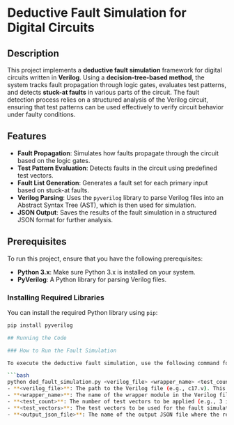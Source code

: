 # Deductive Fault Simulation for Digital Circuits

## Description
This project implements a **deductive fault simulation** framework for digital circuits written in **Verilog**. Using a **decision-tree-based method**, the system tracks fault propagation through logic gates, evaluates test patterns, and detects **stuck-at faults** in various parts of the circuit. The fault detection process relies on a structured analysis of the Verilog circuit, ensuring that test patterns can be used effectively to verify circuit behavior under faulty conditions.

## Features
- **Fault Propagation**: Simulates how faults propagate through the circuit based on the logic gates.
- **Test Pattern Evaluation**: Detects faults in the circuit using predefined test vectors.
- **Fault List Generation**: Generates a fault set for each primary input based on stuck-at faults.
- **Verilog Parsing**: Uses the `pyverilog` library to parse Verilog files into an Abstract Syntax Tree (AST), which is then used for simulation.
- **JSON Output**: Saves the results of the fault simulation in a structured JSON format for further analysis.

## Prerequisites

To run this project, ensure that you have the following prerequisites:

- **Python 3.x**: Make sure Python 3.x is installed on your system.
- **PyVerilog**: A Python library for parsing Verilog files.

### Installing Required Libraries

You can install the required Python library using `pip`:

```bash
pip install pyverilog

## Running the Code

### How to Run the Fault Simulation

To execute the deductive fault simulation, use the following command format:

```bash
python ded_fault_simulation.py <verilog_file> <wrapper_name> <test_count> <test_vectors> <output_json_file>
- **<verilog_file>**: The path to the Verilog file (e.g., c17.v). This file contains the digital circuit that you want to simulate for faults.
- **<wrapper_name>**: The name of the wrapper module in the Verilog file. This is the top-level module where the fault simulation starts.
- **<test_count>**: The number of test vectors to be applied (e.g., 3 if you are using 3 test vectors). This indicates how many distinct sets of input values will be tested in the simulation.
- **<test_vectors>**: The test vectors to be used for the fault simulation (e.g., 101, 110, 111). These are the binary input patterns that will be applied to the circuit.
- **<output_json_file>**: The name of the output JSON file where the results of the fault simulation will be saved (e.g., output_c17.json). This file contains the results of the fault detection process.
